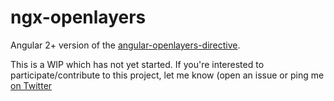 # ngx-openlayers

Angular 2+ version of the [angular-openlayers-directive](https://github.com/tombatossals/angular-openlayers-directive).

This is a WIP which has not yet started. If you're interested to participate/contribute to this project, let me know (open an issue or ping me [on Twitter](https://twitter.com/juristr)


